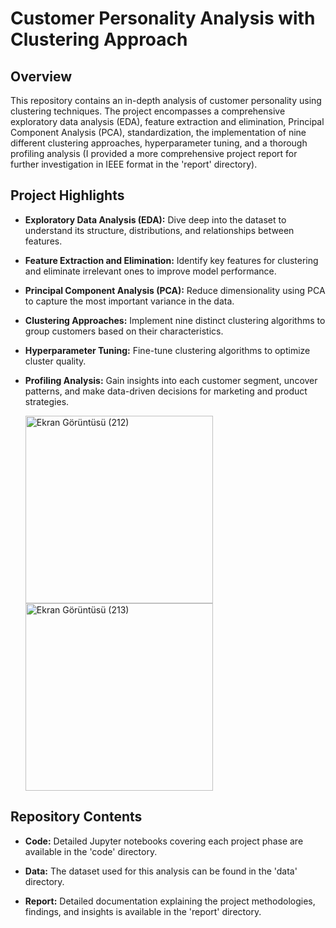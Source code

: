 # Customer Personality Analysis with Clustering Approach

## Overview
This repository contains an in-depth analysis of customer personality using clustering techniques. The project encompasses a comprehensive exploratory data analysis (EDA), feature extraction and elimination, Principal Component Analysis (PCA), standardization, the implementation of nine different clustering approaches, hyperparameter tuning, and a thorough profiling analysis (I provided a more comprehensive project report for further investigation in IEEE format in the 'report' directory).

## Project Highlights

* **Exploratory Data Analysis (EDA):** Dive deep into the dataset to understand its structure, distributions, and relationships between features.

* **Feature Extraction and Elimination:** Identify key features for clustering and eliminate irrelevant ones to improve model performance.

* **Principal Component Analysis (PCA):** Reduce dimensionality using PCA to capture the most important variance in the data.

* **Clustering Approaches:** Implement nine distinct clustering algorithms to group customers based on their characteristics.

* **Hyperparameter Tuning:** Fine-tune clustering algorithms to optimize cluster quality.

* **Profiling Analysis:** Gain insights into each customer segment, uncover patterns, and make data-driven decisions for marketing and product strategies.

   <img src="https://github.com/oguz-deniz/CustomerPersonalityAnalysis/assets/98212476/8b7918b1-3b94-4c9b-807c-b07feff05e2c" alt="Ekran Görüntüsü (212)" width="300">       <img src="https://github.com/oguz-deniz/CustomerPersonalityAnalysis/assets/98212476/acdf81d3-75e8-4c5a-91f0-d0e4caf7f420" alt="Ekran Görüntüsü (213)" width="300">

## Repository Contents

* **Code:** Detailed Jupyter notebooks covering each project phase are available in the 'code' directory.

* **Data:** The dataset used for this analysis can be found in the 'data' directory.

* **Report:** Detailed documentation explaining the project methodologies, findings, and insights is available in the 'report' directory.
